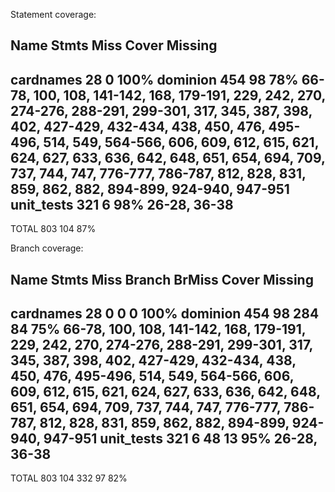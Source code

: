 Statement coverage:

Name         Stmts   Miss  Cover   Missing
------------------------------------------
cardnames       28      0   100%
dominion       454     98    78%   66-78, 100, 108, 141-142, 168, 179-191, 229, 242, 270, 274-276, 288-291, 299-301, 317, 345, 387, 398, 402, 427-429, 432-434, 438, 450, 476, 495-496, 514, 549, 564-566, 606, 609, 612, 615, 621, 624, 627, 633, 636, 642, 648, 651, 654, 694, 709, 737, 744, 747, 776-777, 786-787, 812, 828, 831, 859, 862, 882, 894-899, 924-940, 947-951
unit_tests     321      6    98%   26-28, 36-38
------------------------------------------
TOTAL          803    104    87%


Branch coverage:

Name         Stmts   Miss Branch BrMiss  Cover   Missing
--------------------------------------------------------
cardnames       28      0      0      0   100%
dominion       454     98    284     84    75%   66-78, 100, 108, 141-142, 168, 179-191, 229, 242, 270, 274-276, 288-291, 299-301, 317, 345, 387, 398, 402, 427-429, 432-434, 438, 450, 476, 495-496, 514, 549, 564-566, 606, 609, 612, 615, 621, 624, 627, 633, 636, 642, 648, 651, 654, 694, 709, 737, 744, 747, 776-777, 786-787, 812, 828, 831, 859, 862, 882, 894-899, 924-940, 947-951
unit_tests     321      6     48     13    95%   26-28, 36-38
--------------------------------------------------------
TOTAL          803    104    332     97    82%